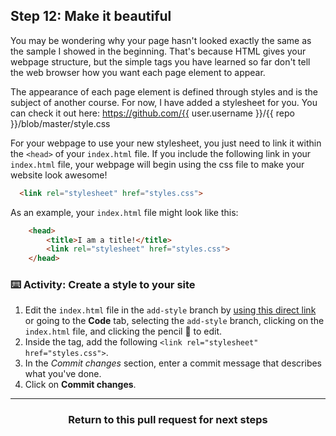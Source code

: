 ## Step 12: Make it beautiful

You may be wondering why your page hasn't looked exactly the same as the sample I showed in the beginning. That's because HTML gives your webpage structure, but the simple tags you have learned so far don't tell the web browser how you want each page element to appear. 

The appearance of each page element is defined through styles and is the subject of another course. For now, I have added a stylesheet for you. You can check it out here: https://github.com/{{ user.username }}/{{ repo }}/blob/master/style.css 

For your webpage to use your new stylesheet, you just need to link it within the `<head>` of your `index.html` file. If you include the following link in your `index.html` file, your webpage will begin using the css file to make your website look awesome!

```html
  <link rel="stylesheet" href="styles.css">
```

As an example, your `index.html` file might look like this:

```html
    <head>
        <title>I am a title!</title>
        <link rel="stylesheet" href="styles.css">
    </head>
```

### :keyboard: Activity: Create a style to your site

1. Edit the `index.html` file in the `add-style` branch by [using this direct link](https://github.com/hollenberry/intro-html/edit/add-style/index.html) or going to the **Code** tab, selecting the `add-style` branch, clicking on the `index.html` file, and clicking the pencil :pencil: to edit.
1. Inside the <head> tag, add the following `<link rel="stylesheet" href="styles.css">`.
1. In the _Commit changes_ section, enter a commit message that describes what you've done.
1. Click on **Commit changes**.

<hr>
<h3 align="center">Return to this pull request for next steps</h3>
